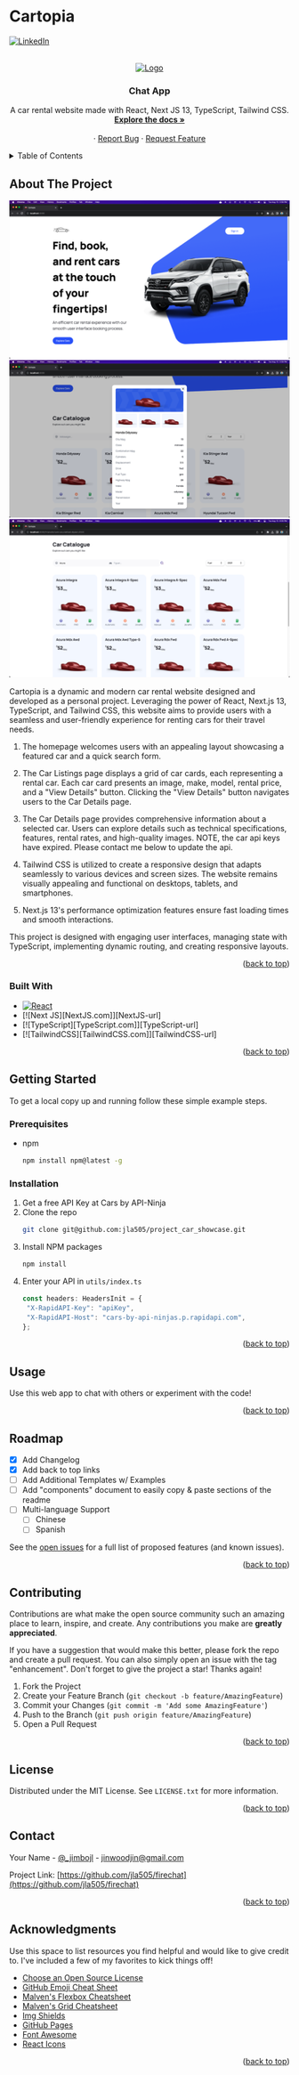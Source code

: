 # Cartopia

<!-- Improved compatibility of back to top link: See: https://github.com/othneildrew/Best-README-Template/pull/73 -->
<a name="readme-top"></a>
<!--
*** Thanks for checking out the Best-README-Template. If you have a suggestion
*** that would make this better, please fork the repo and create a pull request
*** or simply open an issue with the tag "enhancement".
*** Don't forget to give the project a star!
*** Thanks again! Now go create something AMAZING! :D
-->



<!-- PROJECT SHIELDS -->
<!--
*** I'm using markdown "reference style" links for readability.
*** Reference links are enclosed in brackets [ ] instead of parentheses ( ).
*** See the bottom of this document for the declaration of the reference variables
*** for contributors-url, forks-url, etc. This is an optional, concise syntax you may use.
*** https://www.markdownguide.org/basic-syntax/#reference-style-links
-->
[![LinkedIn][linkedin-shield]][linkedin-url]



<!-- PROJECT LOGO -->
<br />
<div align="center">
  <a href="https://github.com/jla505/firechat">
    <img src="public/logo192.png" alt="Logo" width="80" height="80">
  </a>

  <h3 align="center">Chat App</h3>

  <p align="center">
    A car rental website made with React, Next JS 13, TypeScript, Tailwind CSS.
    <br />
    <a href="https://github.com/jla505/firechat"><strong>Explore the docs »</strong></a>
    <br />
    <br />
    ·
    <a href="https://github.com/jla505/firechat/issues">Report Bug</a>
    ·
    <a href="https://github.com/jla505/firechat/issues">Request Feature</a>
  </p>
</div>



<!-- TABLE OF CONTENTS -->
<details>
  <summary>Table of Contents</summary>
  <ol>
    <li>
      <a href="#about-the-project">About The Project</a>
      <ul>
        <li><a href="#built-with">Built With</a></li>
      </ul>
    </li>
    <li>
      <a href="#getting-started">Getting Started</a>
      <ul>
        <li><a href="#prerequisites">Prerequisites</a></li>
        <li><a href="#installation">Installation</a></li>
      </ul>
    </li>
    <li><a href="#usage">Usage</a></li>
    <li><a href="#roadmap">Roadmap</a></li>
    <li><a href="#contributing">Contributing</a></li>
    <li><a href="#license">License</a></li>
    <li><a href="#contact">Contact</a></li>
    <li><a href="#acknowledgments">Acknowledgments</a></li>
  </ol>
</details>



<!-- ABOUT THE PROJECT -->
## About The Project

[![Product Name Screen Shot][product-screenshot]](https://example.com)
[![Product Name Screen Shot][product-screenshot2]](https://example.com)
[![Product Name Screen Shot][product-screenshot3]](https://example.com)

Cartopia is a dynamic and modern car rental website designed and developed as a personal project. Leveraging the power of React, Next.js 13, TypeScript, and Tailwind CSS, this website aims to provide users with a seamless and user-friendly experience for renting cars for their travel needs.

1. The homepage welcomes users with an appealing layout showcasing a featured car and a quick search form.

2. The Car Listings page displays a grid of car cards, each representing a rental car. Each car card presents an image, make, model, rental price, and a "View Details" button. Clicking the "View Details" button navigates users to the Car Details page.

3. The Car Details page provides comprehensive information about a selected car. Users can explore details such as technical specifications, features, rental rates, and high-quality images. NOTE, the car api keys have expired. Please contact me below to update the api.

4. Tailwind CSS is utilized to create a responsive design that adapts seamlessly to various devices and screen sizes. The website remains visually appealing and functional on desktops, tablets, and smartphones.

5. Next.js 13's performance optimization features ensure fast loading times and smooth interactions.

This project is designed with engaging user interfaces, managing state with TypeScript, implementing dynamic routing, and creating responsive layouts.

<p align="right">(<a href="#readme-top">back to top</a>)</p>

### Built With

* [![React][React.js]][React-url]
* [![Next JS][NextJS.com]][NextJS-url]
* [![TypeScript][TypeScript.com]][TypeScript-url]
* [![TailwindCSS][TailwindCSS.com]][TailwindCSS-url]

<p align="right">(<a href="#readme-top">back to top</a>)</p>

<!-- GETTING STARTED -->
## Getting Started

To get a local copy up and running follow these simple example steps.

### Prerequisites

* npm
  ```sh
  npm install npm@latest -g
  ```

### Installation

1. Get a free API Key at Cars by API-Ninja
2. Clone the repo
   ```sh
   git clone git@github.com:jla505/project_car_showcase.git
   ```
3. Install NPM packages
   ```sh
   npm install
   ```
4. Enter your API in `utils/index.ts`
   ```js
   const headers: HeadersInit = {
    "X-RapidAPI-Key": "apiKey",
    "X-RapidAPI-Host": "cars-by-api-ninjas.p.rapidapi.com",
   };
   ```

<p align="right">(<a href="#readme-top">back to top</a>)</p>



<!-- USAGE EXAMPLES -->
## Usage

Use this web app to chat with others or experiment with the code!

<p align="right">(<a href="#readme-top">back to top</a>)</p>



<!-- ROADMAP -->
## Roadmap

- [x] Add Changelog
- [x] Add back to top links
- [ ] Add Additional Templates w/ Examples
- [ ] Add "components" document to easily copy & paste sections of the readme
- [ ] Multi-language Support
    - [ ] Chinese
    - [ ] Spanish

See the [open issues](https://github.com/jla505/firechat/issues) for a full list of proposed features (and known issues).

<p align="right">(<a href="#readme-top">back to top</a>)</p>



<!-- CONTRIBUTING -->
## Contributing

Contributions are what make the open source community such an amazing place to learn, inspire, and create. Any contributions you make are **greatly appreciated**.

If you have a suggestion that would make this better, please fork the repo and create a pull request. You can also simply open an issue with the tag "enhancement".
Don't forget to give the project a star! Thanks again!

1. Fork the Project
2. Create your Feature Branch (`git checkout -b feature/AmazingFeature`)
3. Commit your Changes (`git commit -m 'Add some AmazingFeature'`)
4. Push to the Branch (`git push origin feature/AmazingFeature`)
5. Open a Pull Request

<p align="right">(<a href="#readme-top">back to top</a>)</p>



<!-- LICENSE -->
## License

Distributed under the MIT License. See `LICENSE.txt` for more information.

<p align="right">(<a href="#readme-top">back to top</a>)</p>



<!-- CONTACT -->
## Contact

Your Name - [@_jimbojl](https://twitter.com/_jimbojl) - jinwoodjin@gmail.com

Project Link: [https://github.com/jla505/firechat](https://github.com/jla505/firechat)

<p align="right">(<a href="#readme-top">back to top</a>)</p>

<!-- ACKNOWLEDGMENTS -->
## Acknowledgments

Use this space to list resources you find helpful and would like to give credit to. I've included a few of my favorites to kick things off!

* [Choose an Open Source License](https://choosealicense.com)
* [GitHub Emoji Cheat Sheet](https://www.webpagefx.com/tools/emoji-cheat-sheet)
* [Malven's Flexbox Cheatsheet](https://flexbox.malven.co/)
* [Malven's Grid Cheatsheet](https://grid.malven.co/)
* [Img Shields](https://shields.io)
* [GitHub Pages](https://pages.github.com)
* [Font Awesome](https://fontawesome.com)
* [React Icons](https://react-icons.github.io/react-icons/search)

<p align="right">(<a href="#readme-top">back to top</a>)</p>

<!-- MARKDOWN LINKS & IMAGES -->
<!-- https://www.markdownguide.org/basic-syntax/#reference-style-links -->
[linkedin-shield]: https://img.shields.io/badge/-LinkedIn-black.svg?style=for-the-badge&logo=linkedin&colorB=555
[linkedin-url]: https://www.linkedin.com/in/jin-liang/
[product-screenshot]: public/Screenshot1.png
[product-screenshot2]: public/Screenshot2.png
[product-screenshot3]: public/Screenshot3.png
[React.js]: https://img.shields.io/badge/React-20232A?style=for-the-badge&logo=react&logoColor=61DAFB
[React-url]: https://reactjs.org/
[Firebase.com]: https://img.shields.io/badge/firebase-%23039BE5.svg?style=for-the-badge&logo=firebase
[Firebase-url]: https://firebase.google.com/?gad=1&gclid=Cj0KCQjw2eilBhCCARIsAG0Pf8t2asDzDpbc8faGmt2duOrqyMrAMkVL1_EE-ZOY6xe_90xF_6nNgUoaAkuaEALw_wcB&gclsrc=aw.ds